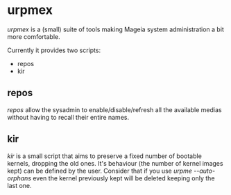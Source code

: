 urpmex
======

*urpmex* is a (small) suite of tools making Mageia system administration a bit more comfortable.

Currently it provides two scripts:

 * repos
 * kir

repos
-----

*repos* allow the sysadmin to enable/disable/refresh all the available medias without
having to recall their entire names.


kir
---

*kir* is a small script that aims to preserve a fixed number of bootable kernels, dropping the old ones. 
It's behaviour (the number of kernel images kept) can be defined by the user.
Consider that if you use _urpme --auto-orphans_ even the kernel previously kept will be deleted keeping only the last one.
